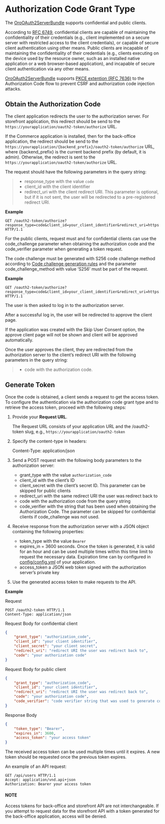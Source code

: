<a id="web-services-api-authentication-oauth-authorization-code"></a>

# Authorization Code Grant Type

The [OroOAuth2ServerBundle](../../bundles/platform/OAuth2ServerBundle/index.md#bundle-docs-platform-oauth2-server-bundle) supports confidential and public clients.

According to <a href="https://datatracker.ietf.org/doc/html/rfc6749#section-2.1" target="_blank">RFC 6749</a>, confidential clients are capable of maintaining the confidentiality of their credentials
(e.g., client implemented on a secure server with restricted access to the client credentials), or capable of secure
client authentication using other means. Public clients are incapable of maintaining the confidentiality of their
credentials (e.g., clients executing on the device used by the resource owner, such as an installed native application or a web
browser-based application), and incapable of secure client authentication via any other means.

[OroOAuth2ServerBundle](../../bundles/platform/OAuth2ServerBundle/index.md#bundle-docs-platform-oauth2-server-bundle) supports <a href="https://datatracker.ietf.org/doc/html/rfc7636" target="_blank">PKCE extention (RFC 7636)</a>
to the Authorization Code flow to prevent CSRF and authorization code injection attacks.

## Obtain the Authorization Code

The client application redirects the user to the authorization server.
For storefront application, this redirect should be send to the `https://yourapplication/oauth2-token/authorize` URL.

If the Commerce application is installed, then for the back-office application, the redirect should be send to the
`https://yourapplication/{backend_prefix}/oauth2-token/authorize` URL, where {backend_prefix} is the current backend prefix
(by default, it is admin). Otherwise, the redirect is sent to the `https://yourapplication/oauth2-token/authorize` URL.

The request should have the following parameters in the query string:

> * response_type with the value `code`
> * client_id with the client identifier
> * redirect_uri with the client redirect URI. This parameter is optional, but if it is not sent, the user will be redirected to a pre-registered redirect URI.

**Example**

```http
GET /oauth2-token/authorize?response_type=code&client_id=your_client_identifier&redirect_uri=https://your_redirect_uri.com HTTP/1.1
```

For the public clients, request must and for confidential clients can use the code_challenge parameter when obtaining the authorization code
and the code_verifier parameter when generating a token request.

The code challenge must be generated with S256 code challenge method according to <a href="https://datatracker.ietf.org/doc/html/rfc7636#section-4.2" target="_blank">Code challenge generation rules</a> and the parameter code_challenge_method with value ‘S256’ must be part of the request.

**Example**

```http
GET /oauth2-token/authorize?response_type=code&client_id=your_client_identifier&redirect_uri=https://your_redirect_uri.com&code_challenge=your_code_challenge&code_challenge_method=S256 HTTP/1.1
```

The user is then asked to log in to the authorization server.

After a successful log in, the user will be redirected to approve the client page.

If the application was created with the Skip User Consent option, the approve client page will not be shown and client will be approved automatically.

Once the user approves the client, they are redirected from the authorization server to the client’s redirect URI with the following parameters in the query string:

> * code with the authorization code.

## Generate Token

Once the code is obtained, a client sends a request to get the access token.
To configure the authentication via the authorization code grant type and to retrieve the access token, proceed with the following steps:

1. Provide your **Request URL**.

   The Request URL consists of your application URL and the /oauth2-token slug, e.g., `https://yourapplication/oauth2-token`
2. Specify the content-type in headers:

   Content-Type: application/json
3. Send a POST request with the following body parameters to the authorization server:
   * grant_type with the value `authorization_code`
   * client_id with the client’s ID
   * client_secret with the client’s secret ID. This parameter can be skipped for public clients
   * redirect_uri with the same redirect URI the user was redirect back to
   * code with the authorization code from the query string
   * code_verifier with the string that has been used when obtaining the Authorization Code. The parameter can be skipped for confidential clients if code_challenge was not used.
4. Receive response from the authorization server with a JSON object containing the following properties:
   * token_type with the value `Bearer`
   * expires_in = 3600 seconds. Once the token is generated, it is valid for an hour and can be used multiple times within this time limit to request the necessary data. Expiration time can by configured in [config/config.yml](../../bundles/platform/OAuth2ServerBundle/index.md#bundle-docs-platform-oauth2-server-bundle-configuration) of your application.
   * access_token a JSON web token signed with the authorization server’s private key
5. Use the generated access token to make requests to the API.

**Example**

Request

```http
POST /oauth2-token HTTP/1.1
Content-Type: application/json
```

Request Body for confidential client

```json
{
    "grant_type": "authorization_code",
    "client_id": "your client identifier",
    "client_secret": "your client secret",
    "redirect_uri": "redirect URI the user was redirect back to",
    "code": "your authorization code"
}
```

Request Body for public client

```json
{
    "grant_type": "authorization_code",
    "client_id": "your client identifier",
    "redirect_uri": "redirect URI the user was redirect back to",
    "code": "your authorization code",
    "code_verifier": "code verifier string that was used to generate code challenge"
}
```

Response Body

```json
{
    "token_type": "Bearer",
    "expires_in": 3600,
    "access_token": "your access token"
}
```

The received access token can be used multiple times until it expires. A new token should be requested once
the previous token expires.

An example of an API request:

```http
GET /api/users HTTP/1.1
Accept: application/vnd.api+json
Authorization: Bearer your access token
```

#### NOTE
Access tokens for back-office and storefront API are not interchangeable. If you attempt to request data for the storefront API with a token generated for the back-office application, access will be denied.

<!-- Frontend -->
